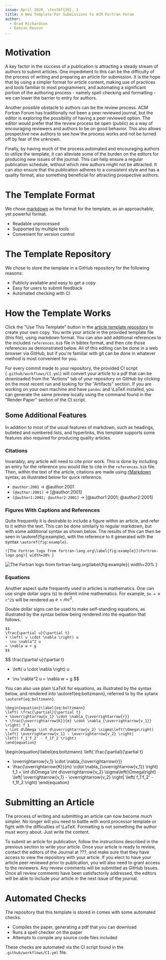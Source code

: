```yaml
---
issue: April 2020, \textbf{39}, 1
title: A New Template For Submissions to ACM Fortran Forum
author:
  - Brad Richardson
  - Damian Rouson
...
```


# Motivation

A key factor in the success of a publication is attracting a steady stream of authors to submit articles.
One impediment to this can be the difficulty of the process of writing and preparing an article for submission.
It is the hope that by using a simpler format for article content,
making use of practices and tools familiar to most programmers,
and automating a significant portion of the authoring process - namely spell checking and formatting -
we can lower the barrier to entry for authors.

Another possible obstacle to authors can be the review process.
ACM Fortran Forum has traditionally not been a peer reviewed journal,
but the editor is exploring the possibility of having a peer reviewed option.
The editor would prefer that the review process be open (public)
as a way of encouraging reviewers and authors to be on good behavior.
This also allows prospective new authors to see how the process works
and not be turned off by fear of the unknown.

Finally, by having much of the process automated and encouraging authors to utilize the template,
it can alleviate some of the burden on the editors for producing new issues of the journal.
This can help ensure a regular publication schedule, without which new authors might not be attracted.
It can also ensure that the publication adheres to a consistent style and has a quality format,
also something beneficial for attracting prospective authors.

# The Template Format

We chose [markdown] as the format for the template, as an approachable, yet powerful format.

* Readable unprocessed
* Supported by multiple tools
* Convenient for version control

# The Template Repository

We chose to store the template in a GitHub repository for the following reasons:

* Publicly available and easy to get a copy
* Easy for users to submit feedback
* Automated checking with CI

# How the Template Works

Click the "Use This Template" button in the [article template repository] to create your own copy.
You write your article in the provided template file (this file), using markdown format.
You can also add additional references to the included `references.bib` file in bibtex format,
and then cite those references as demonstrated below.
All of this editing can be done in a web browser via GitHub,
but if you're familiar with git can be done in whatever method is most convenient for you.

For every commit made to your repository, the provided CI script (`.github/workflows/CI.yml`) will convert your article to a pdf
that can be downloaded from the "Actions" tab of your repository on GitHub
by clicking on the most recent run and looking for the "Artifacts" section.
If you are working on your own machine and have `pandoc` and \LaTeX installed,
you can generate the same preview locally using the command found in the "Render Paper" section of the CI script.

## Some Additional Features

In addition to most of the usual features of markdown, such as headings, bulleted and numbered lists, and hyperlinks,
this template supports some features also required for producing quality articles.

### Citations

Invariably, any article will need to cite prior work.
This is done by including an entry for the reference you would like to cite in the `references.bib` file.
Then, within the text of the article, citations are made using [rMarkdown] syntax,
as illustrated below for quick reference.

- `@author:2001`  ->  @author:2001
- `[@author:2001]` -> [@author:2001]
- `[@author1:2001; @author2:2001]` -> [@author1:2001; @author2:2001]

### Figures With Captions and References

Quite frequently it is desirable to include a figure within an article, and refer to it within the text.
This can be done similarly to regular markdown, but with some additional syntax as shown below.
The results of this can then be seen in \autoref{fig:example}, with the reference to it generated with the syntax `\autoref{fig:example}`.

```
![The Fortran logo from fortran-lang.org\label{fig:example}](Fortran-logo.png){ width=20% }
```

![The Fortran logo from fortran-lang.org\label{fig:example}](Fortran-logo.png){ width=20% }

### Equations

Another aspect quite frequently used in articles is mathematics.
One can use single dollar signs (`$`) to delimit inline mathematics.
For example, `$e = m c^2$` will be rendered as $e = m c^2$.

Double dollar signs can be used to make self-standing equations,
as illustrated by the syntax bellow being rendered into the equation that follows.

```
$$
\frac{\partial u}{\partial t}
+ \left( u \cdot \nabla \right) u
- \nu \nabla^2 u
= \nabla w + g
$$
```

$$
\frac{\partial u}{\partial t}
+ \left( u \cdot \nabla \right) u
- \nu \nabla^2 u
= \nabla w + g
$$

You can also use plain \LaTeX for equations, as illustrated by the syntax below,
and rendered into \autoref{eq:boltzmann}, referred to by the sytanx `\autoref{eq:boltzmann}`.

```
\begin{equation}\label{eq:boltzmann}
\left( \frac{\partial}{\partial t}
+ \overrightarrow{v_1} \cdot \nabla_{\overrightarrow{r}}
+ \frac{\overrightarrow{K}}{m} \cdot \nabla_{\overrightarrow{v_1}} \right) f_1
= \int d\Omega \int d\overrightarrow{v_2} \sigma\left(\Omega\right)
\left| \overrightarrow{v_1} - \overrightarrow{v_2} \right|
\left( f_1'f_2' - f_1f_2 \right)
\end{equation}
```

\begin{equation}\label{eq:boltzmann}
\left( \frac{\partial}{\partial t}
+ \overrightarrow{v_1} \cdot \nabla_{\overrightarrow{r}}
+ \frac{\overrightarrow{K}}{m} \cdot \nabla_{\overrightarrow{v_1}} \right) f_1
= \int d\Omega \int d\overrightarrow{v_2} \sigma\left(\Omega\right)
\left| \overrightarrow{v_1} - \overrightarrow{v_2} \right|
\left( f_1'f_2' - f_1f_2 \right)
\end{equation}

# Submitting an Article

The process of writing and submitting an article can now become much simpler.
No longer will you need to battle with word processor template or fight with the difficulties of \LaTeX.
Formatting is not something the author must worry about.
Just write the content.

To submit an article for publication, follow the instructions described in the previous section to write your article.
Once your article is ready to review, contact the editors of the Journal at ???,
and make sure that they have access to view the repository with your article.
If you elect to have your article peer reviewed prior to publication, you will also need to grant access to the reviewers.
Any review comments will be submitted as GitHub Issues.
Once all review comments have been satisfactorily addressed, the editors will be able to include your article in the next issue of the journal.

# Automated Checks

The repository that this template is stored in comes with some automated checks.

* Compiles the paper, generating a pdf that you can download
* Runs a spell checker on the paper
* Attempts to compile any source code files included

These checks are automated via the CI script found in the `.github/workflows/CI.yml` file.

[markdown]: https://guides.github.com/features/mastering-markdown/
[article template repository]: https://github.com/fortran-lang/fortran-forum-article-template
[rMarkdown]: http://rmarkdown.rstudio.com/authoring_bibliographies_and_citations.html
